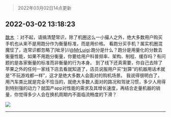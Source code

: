 > 2022年03月02日14点更新
<link rel="stylesheet" href="https://cdn.jsdelivr.net/gh/taotie6/sampleJSON@main/css/photo_show.css">
<meta name="referrer" content="no-referrer" />


 ## 2022-03-02 13:18:23 

 [㪚木](https://www.coolapk.com/feed/33935475?shareKey=N2NhNzI4M2Y4YzEyNjIxZjA4YzY~) ：对不起，请搞清楚常识，除了机圈这么一小撮人之外，绝大多数用户购买手机也从来不是用跑分作为衡量标准，而是用价格。
看跑分买手机？属实机圈混魔怔了，连常识都忽略了[呲牙]//<a class="feed-link-uname" href="/u/MrLuigi">@MrLuigi</a>:跑分是什么？跑分是用量化的分数去衡量性能，如果不用跑分衡量<!--break-->，你要给用户科普频率、架构、制程、缓存吗？有问题的是各家衡量的标准而非衡量的行为本身。
到了线下还真需要，你自己去除了苹果之外的任何一家线下店去看就知道了，店员说服用户买“划算”的机器用话术就是“不玩游戏都一样”，这才是绝大多数人会面对的购机场景。
我说得很明白了，用汽车类比就是完全不恰当的，就绝大多数人面对的路况和驾驶习惯，多少人用得到特别强的动力？就国产app对性能的需求及其增长速度，再结合走量机器的销量，你觉得多少人会在换机周期内不面临流畅度的下滑？ 

<div class="album">
<img class="img-item" src="http://image.coolapk.com/feed/2019/0507/23/1081091_4586_1095@230x167.gif" />
</div>

 ------- 

